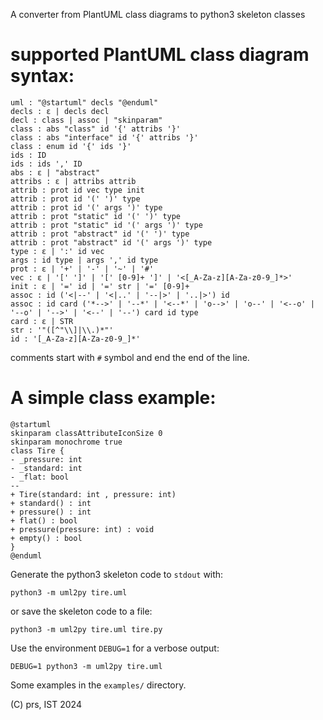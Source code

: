 A converter from PlantUML class diagrams to python3 skeleton classes

supported PlantUML class diagram syntax:
========================================

```
uml : "@startuml" decls "@enduml"
decls : ε | decls decl
decl : class | assoc | "skinparam"
class : abs "class" id '{' attribs '}'
class : abs "interface" id '{' attribs '}'
class : enum id '{' ids '}'
ids : ID
ids : ids ',' ID
abs : ε | "abstract"
attribs : ε | attribs attrib
attrib : prot id vec type init
attrib : prot id '(' ')' type
attrib : prot id '(' args ')' type
attrib : prot "static" id '(' ')' type
attrib : prot "static" id '(' args ')' type
attrib : prot "abstract" id '(' ')' type
attrib : prot "abstract" id '(' args ')' type
type : ε | ':' id vec
args : id type | args ',' id type
prot : ε | '+' | '-' | '~' | '#'
vec : ε | '[' ']' | '[' [0-9]+ ']' | '<[_A-Za-z][A-Za-z0-9_]*>'
init : ε | '=' id | '=' str | '=' [0-9]+
assoc : id ('<|--' | '<|..' | '--|>' | '..|>') id
assoc : id card ('*-->' | '--*' | '<--*' | 'o-->' | 'o--' | '<--o' | '--o' | '-->' | '<--' | '--') card id type
card : ε | STR
str : '"([^"\\]|\\.)*"'
id : '[_A-Za-z][A-Za-z0-9_]*'
```

comments start with `#` symbol and end the end of the line.

A simple class example:
=======================

```
@startuml
skinparam classAttributeIconSize 0
skinparam monochrome true
class Tire {
- _pressure: int
- _standard: int
- _flat: bool
--
+ Tire(standard: int , pressure: int)
+ standard() : int
+ pressure() : int
+ flat() : bool
+ pressure(pressure: int) : void
+ empty() : bool
}
@enduml
```

Generate the python3 skeleton code to `stdout` with:

```
python3 -m uml2py tire.uml
```

or save the skeleton code to a file:

```
python3 -m uml2py tire.uml tire.py
```


Use the environment `DEBUG=1` for a verbose output:

```
DEBUG=1 python3 -m uml2py tire.uml
```

Some examples in the `examples/` directory.

(C) prs, IST 2024
